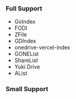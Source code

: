 ### Full Support
- GoIndex
- FODI
- ZFile
- GDIndex
- onedrive-vercel-index
- GONEList
- ShareList
- Yuki Drive
- AList

### Small Support
